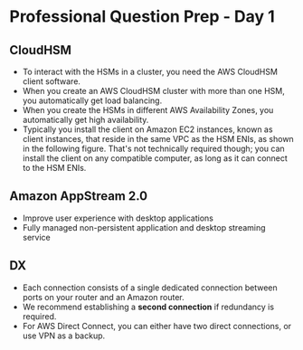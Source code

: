 # Professional Question Prep - Day 1

## CloudHSM
- To interact with the HSMs in a cluster, you need the AWS CloudHSM client software. 
- When you create an AWS CloudHSM cluster with more than one HSM, you automatically get load balancing. 
- When you create the HSMs in different AWS Availability Zones, you automatically get high availability. 
- Typically you install the client on Amazon EC2 instances, known as client instances, that reside in the same VPC as the HSM ENIs, as shown in the following figure. That's not technically required though; you can install the client on any compatible computer, as long as it can connect to the HSM ENIs. 

## Amazon AppStream 2.0
- Improve user experience with desktop applications
- Fully managed non-persistent application and desktop streaming service

## DX
- Each connection consists of a single dedicated connection between ports on your router and an Amazon router. 
- We recommend establishing a **second connection** if redundancy is required. 
- For AWS Direct Connect, you can either have two direct connections, or use VPN as a backup.

